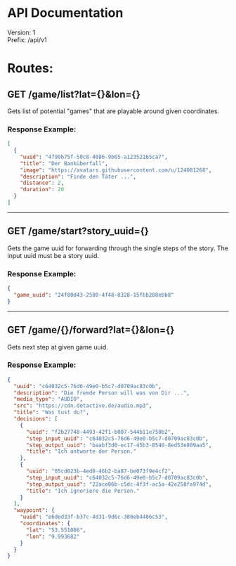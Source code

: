 # API Documentation

Version: 1 <br /> Prefix: /api/v1

# Routes:

## GET /game/list?lat={}&lon={}

Gets list of potential "games" that are playable around given coordinates.

### Response Example:

```json
[
  {
    "uuid": "4799b75f-50c8-4086-9b65-a12352165ca7",
    "title": "Der Banküberfall",
    "image": "https://avatars.githubusercontent.com/u/124081268",
    "description": "Finde den Täter ...",
    "distance": 2,
    "duration": 20
  }
]
```

---

## GET /game/start?story_uuid={}

Gets the game uuid for forwarding through the single steps of the story. The
input uuid must be a story uuid.

### Response Example:

```json
{
  "game_uuid": "24f80d43-2580-4f48-8328-15fbb288ebb8"
}
```

---

## GET /game/{}/forward?lat={}&lon={}

Gets next step at given game uuid.

### Response Example:

```json
{
  "uuid": "c64032c5-76d6-49e0-b5c7-d0709ac83c0b",
  "description": "Die fremde Person will was von Dir ...",
  "media_type": "AUDIO",
  "src": "https://cdn.detactive.de/audio.mp3",
  "title": "Was tust du?",
  "decisions": [
    {
      "uuid": "f2b27748-4493-42f1-b007-544b11e750b2",
      "step_input_uuid": "c64032c5-76d6-49e0-b5c7-d0709ac83c0b",
      "step_output_uuid": "baabf3d0-ec17-45b3-8540-8ed53e809aa5",
      "title": "Ich antworte der Person."
    },
    {
      "uuid": "05cd023b-4ed0-46b2-ba87-be073f9e4cf2",
      "step_input_uuid": "c64032c5-76d6-49e0-b5c7-d0709ac83c0b",
      "step_output_uuid": "22ace06b-c5dc-4f3f-ac5a-42e258fa974d",
      "title": "Ich ignoriere die Person."
    }
  ],
  "waypoint": {
    "uuid": "e6ded33f-b37c-4d31-9d6c-380eb4486c53",
    "coordinates": {
      "lat": "53.551086",
      "lon": "9.993682"
    }
  }
}
```
